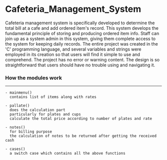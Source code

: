 # Cafeteria_Management_System

Cafeteria management system is specifically developed to determine the total bill at a cafe and add ordered item's record. This system develops the fundamental principle of storing and producing ordered item info. Staff can join up as a system admin in this system, giving them complete access to the system for keeping daily records. The entire project was created in the 'C' programming language, and several variables and strings were employed in its creation so that users will find it simple to use and comprehend. The project has no error or warning content. The design is so straightforward that users should have no trouble using and navigating it.

### How the modules work  
--- 
 
```
- mainmenu()
  contains list of items along with rates

- pallate()
  does the calculation part
  particularly for plates and cups
  calculate the total price according to number of plates and rate
  
- notes()
  for billing purpose
  the calculation of notes to be returned after getting the received cash
  
- cases()
  a switch case which contains all the above functions
```
